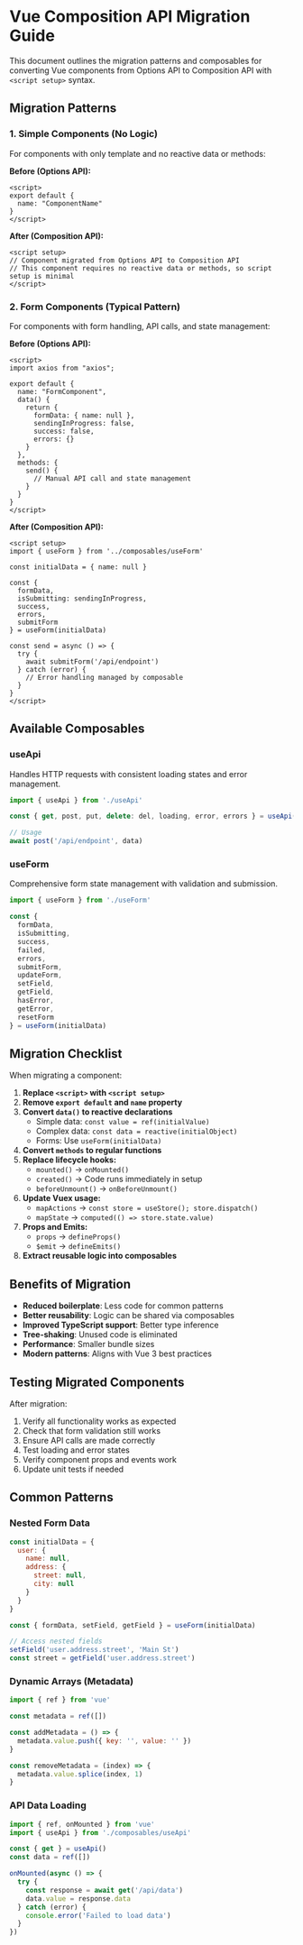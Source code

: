 # Vue Composition API Migration Guide

This document outlines the migration patterns and composables for converting Vue components from Options API to Composition API with `<script setup>` syntax.

## Migration Patterns

### 1. Simple Components (No Logic)
For components with only template and no reactive data or methods:

**Before (Options API):**
```vue
<script>
export default {
  name: "ComponentName"
}
</script>
```

**After (Composition API):**
```vue
<script setup>
// Component migrated from Options API to Composition API
// This component requires no reactive data or methods, so script setup is minimal
</script>
```

### 2. Form Components (Typical Pattern)
For components with form handling, API calls, and state management:

**Before (Options API):**
```vue
<script>
import axios from "axios";

export default {
  name: "FormComponent",
  data() {
    return {
      formData: { name: null },
      sendingInProgress: false,
      success: false,
      errors: {}
    }
  },
  methods: {
    send() {
      // Manual API call and state management
    }
  }
}
</script>
```

**After (Composition API):**
```vue
<script setup>
import { useForm } from '../composables/useForm'

const initialData = { name: null }

const {
  formData,
  isSubmitting: sendingInProgress,
  success,
  errors,
  submitForm
} = useForm(initialData)

const send = async () => {
  try {
    await submitForm('/api/endpoint')
  } catch (error) {
    // Error handling managed by composable
  }
}
</script>
```

## Available Composables

### useApi
Handles HTTP requests with consistent loading states and error management.

```javascript
import { useApi } from './useApi'

const { get, post, put, delete: del, loading, error, errors } = useApi()

// Usage
await post('/api/endpoint', data)
```

### useForm
Comprehensive form state management with validation and submission.

```javascript
import { useForm } from './useForm'

const {
  formData,
  isSubmitting,
  success,
  failed,
  errors,
  submitForm,
  updateForm,
  setField,
  getField,
  hasError,
  getError,
  resetForm
} = useForm(initialData)
```

## Migration Checklist

When migrating a component:

1. **Replace `<script>` with `<script setup>`**
2. **Remove `export default` and `name` property**
3. **Convert `data()` to reactive declarations**
   - Simple data: `const value = ref(initialValue)`
   - Complex data: `const data = reactive(initialObject)`
   - Forms: Use `useForm(initialData)`
4. **Convert `methods` to regular functions**
5. **Replace lifecycle hooks:**
   - `mounted()` → `onMounted()`
   - `created()` → Code runs immediately in setup
   - `beforeUnmount()` → `onBeforeUnmount()`
6. **Update Vuex usage:**
   - `mapActions` → `const store = useStore(); store.dispatch()`
   - `mapState` → `computed(() => store.state.value)`
7. **Props and Emits:**
   - `props` → `defineProps()`
   - `$emit` → `defineEmits()`
8. **Extract reusable logic into composables**

## Benefits of Migration

- **Reduced boilerplate**: Less code for common patterns
- **Better reusability**: Logic can be shared via composables  
- **Improved TypeScript support**: Better type inference
- **Tree-shaking**: Unused code is eliminated
- **Performance**: Smaller bundle sizes
- **Modern patterns**: Aligns with Vue 3 best practices

## Testing Migrated Components

After migration:
1. Verify all functionality works as expected
2. Check that form validation still works
3. Ensure API calls are made correctly
4. Test loading and error states
5. Verify component props and events work
6. Update unit tests if needed

## Common Patterns

### Nested Form Data
```javascript
const initialData = {
  user: {
    name: null,
    address: {
      street: null,
      city: null
    }
  }
}

const { formData, setField, getField } = useForm(initialData)

// Access nested fields
setField('user.address.street', 'Main St')
const street = getField('user.address.street')
```

### Dynamic Arrays (Metadata)
```javascript
import { ref } from 'vue'

const metadata = ref([])

const addMetadata = () => {
  metadata.value.push({ key: '', value: '' })
}

const removeMetadata = (index) => {
  metadata.value.splice(index, 1)
}
```

### API Data Loading
```javascript
import { ref, onMounted } from 'vue'
import { useApi } from './composables/useApi'

const { get } = useApi()
const data = ref([])

onMounted(async () => {
  try {
    const response = await get('/api/data')
    data.value = response.data
  } catch (error) {
    console.error('Failed to load data')
  }
})
```